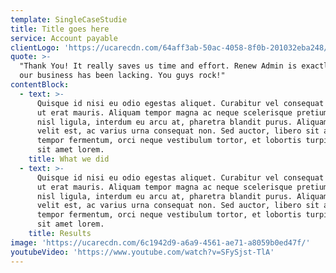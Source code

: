```yaml
---
template: SingleCaseStudie
title: Title goes here
service: Account payable
clientLogo: 'https://ucarecdn.com/64aff3ab-50ac-4058-8f0b-201032eba248/'
quote: >-
  "Thank You! It really saves us time and effort. Renew Admin is exactly what
  our business has been lacking. You guys rock!"
contentBlock:
  - text: >-
      Quisque id nisi eu odio egestas aliquet. Curabitur vel consequat nunc. In
      ut erat mauris. Aliquam tempor magna ac neque scelerisque pretium. Mauris
      nisl ligula, interdum eu arcu at, pharetra blandit purus. Aliquam dapibus
      velit est, ac varius urna consequat non. Sed auctor, libero sit amet
      tempor fermentum, orci neque vestibulum tortor, et lobortis turpis lacus
      sit amet lorem. 
    title: What we did
  - text: >-
      Quisque id nisi eu odio egestas aliquet. Curabitur vel consequat nunc. In
      ut erat mauris. Aliquam tempor magna ac neque scelerisque pretium. Mauris
      nisl ligula, interdum eu arcu at, pharetra blandit purus. Aliquam dapibus
      velit est, ac varius urna consequat non. Sed auctor, libero sit amet
      tempor fermentum, orci neque vestibulum tortor, et lobortis turpis lacus
      sit amet lorem. 
    title: Results
image: 'https://ucarecdn.com/6c1942d9-a6a9-4561-ae71-a8059b0ed47f/'
youtubeVideo: 'https://www.youtube.com/watch?v=SFySjst-TlA'
---
```


